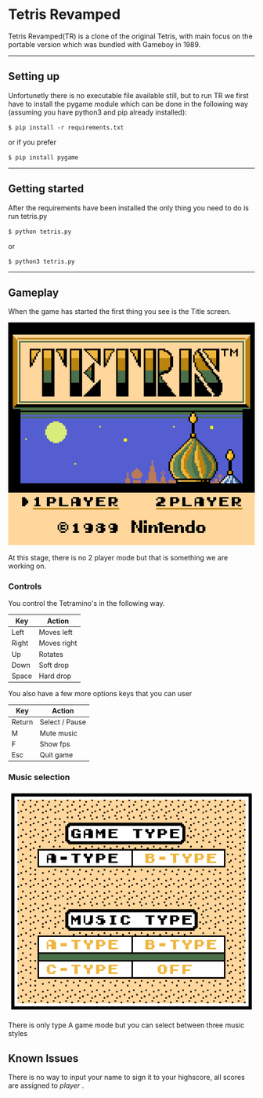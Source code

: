 Tetris Revamped
=======
Tetris Revamped(TR) is a clone of the original Tetris,
with main focus on the portable version which was bundled with Gameboy in 1989.

---

Setting up
-------
Unfortunetly there is no executable file available still, but to run TR we first have to install the pygame module which can be done in the following way (assuming you have python3 and pip already installed):

    $ pip install -r requirements.txt

or if you prefer

    $ pip install pygame

---

Getting started
-------
After the requirements have been installed the only thing you need to do is run tetris.py

    $ python tetris.py

or

    $ python3 tetris.py




---

Gameplay
-------
When the game has started the first thing you see is the Title screen.

![Title screen](https://raw.githubusercontent.com/gdgunnars/Tetris/master/images/title_screen.png?token=AD4Zvf5fyuVUm0-ie0mMAGiXuX4S7qaMks5YYFiuwA%3D%3D)

At this stage, there is no 2 player mode but that is something we are working on.

### Controls

You control the Tetramino's in the following way.


Key | Action
------------ | -------------
Left | Moves left
Right | Moves right
Up | Rotates
Down | Soft drop
Space | Hard drop

You also have a few more options keys that you can user


Key | Action
------------ | -------------
Return | Select / Pause
M | Mute music
F | Show fps
Esc | Quit game

### Music selection

![Music selection](https://raw.githubusercontent.com/gdgunnars/Tetris/master/images/type_and_music.png?token=AD4ZvfDD2bFjDlIpE-3gP_9i7Y4p6s3-ks5YYFyrwA%3D%3D)

There is only type A game mode but you can select between three music styles


Known Issues
-------

There is no way to input your name to sign it to your highscore, all scores are assigned to _player_ .
